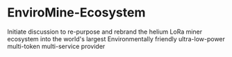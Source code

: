 # EnviroMine-Ecosystem
Initiate discussion to re-purpose and rebrand the helium LoRa miner ecosystem into the world's largest Environmentally friendly ultra-low-power multi-token multi-service provider
